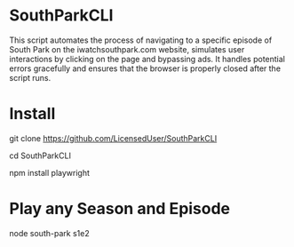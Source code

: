 # SouthParkCLI
This script automates the process of navigating to a specific episode of South Park on the iwatchsouthpark.com website, simulates user interactions by clicking on the page and bypassing ads. It handles potential errors gracefully and ensures that the browser is properly closed after the script runs.

# Install
git clone https://github.com/LicensedUser/SouthParkCLI

cd SouthParkCLI

npm install playwright

# Play any Season and Episode
node south-park s1e2
